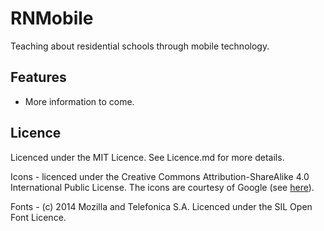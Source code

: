RNMobile
==============

Teaching about residential schools through mobile technology.

Features
--------

+ More information to come.

Licence
-------

Licenced under the MIT Licence. See Licence.md for more details.

Icons - licenced under the Creative Commons Attribution-ShareAlike 4.0 International Public
License. The icons are courtesy of Google (see [here](https://github.com/google/material-design-icons)).

Fonts - (c) 2014 Mozilla and Telefonica S.A. Licenced under the SIL Open Font Licence.
